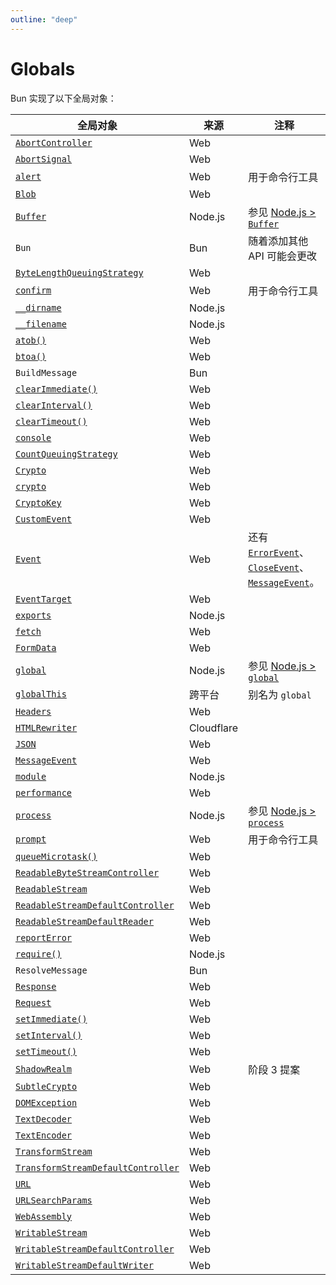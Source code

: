 ```yaml
---
outline: "deep"
---
```


# Globals

Bun 实现了以下全局对象：

| 全局对象                                                                                                                | 来源       | 注释                                                                                                                                                                                                                                             |
| ----------------------------------------------------------------------------------------------------------------------- | ---------- | ------------------------------------------------------------------------------------------------------------------------------------------------------------------------------------------------------------------------------------------------ |
| [`AbortController`](https://developer.mozilla.org/en-US/docs/Web/API/AbortController)                                   | Web        | &nbsp;                                                                                                                                                                                                                                           |
| [`AbortSignal`](https://developer.mozilla.org/en-US/docs/Web/API/AbortSignal)                                           | Web        | &nbsp;                                                                                                                                                                                                                                           |
| [`alert`](https://developer.mozilla.org/en-US/docs/Web/API/Window/alert)                                                | Web        | 用于命令行工具                                                                                                                                                                                                                                   |
| [`Blob`](https://developer.mozilla.org/en-US/docs/Web/API/Blob)                                                         | Web        | &nbsp;                                                                                                                                                                                                                                           |
| [`Buffer`](https://nodejs.org/api/buffer.html#class-buffer)                                                             | Node.js    | 参见 [Node.js > `Buffer`](/runtime/nodejs-api#node-buffer)                                                                                                                                                                                 |
| `Bun`                                                                                                                   | Bun        | 随着添加其他 API 可能会更改                                                                                                                                                                                                                      |
| [`ByteLengthQueuingStrategy`](https://developer.mozilla.org/en-US/docs/Web/API/ByteLengthQueuingStrategy)               | Web        | &nbsp;                                                                                                                                                                                                                                           |
| [`confirm`](https://developer.mozilla.org/en-US/docs/Web/API/Window/confirm)                                            | Web        | 用于命令行工具                                                                                                                                                                                                                                   |
| [`__dirname`](https://nodejs.org/api/globals.html#__dirname)                                                            | Node.js    | &nbsp;                                                                                                                                                                                                                                           |
| [`__filename`](https://nodejs.org/api/globals.html#__filename)                                                          | Node.js    | &nbsp;                                                                                                                                                                                                                                           |
| [`atob()`](https://developer.mozilla.org/en-US/docs/Web/API/atob)                                                       | Web        | &nbsp;                                                                                                                                                                                                                                           |
| [`btoa()`](https://developer.mozilla.org/en-US/docs/Web/API/btoa)                                                       | Web        | &nbsp;                                                                                                                                                                                                                                           |
| `BuildMessage`                                                                                                          | Bun        | &nbsp;                                                                                                                                                                                                                                           |
| [`clearImmediate()`](https://developer.mozilla.org/en-US/docs/Web/API/Window/clearImmediate)                            | Web        | &nbsp;                                                                                                                                                                                                                                           |
| [`clearInterval()`](https://developer.mozilla.org/en-US/docs/Web/API/Window/clearInterval)                              | Web        | &nbsp;                                                                                                                                                                                                                                           |
| [`clearTimeout()`](https://developer.mozilla.org/en-US/docs/Web/API/Window/clearTimeout)                                | Web        | &nbsp;                                                                                                                                                                                                                                           |
| [`console`](https://developer.mozilla.org/en-US/docs/Web/API/console)                                                   | Web        | &nbsp;                                                                                                                                                                                                                                           |
| [`CountQueuingStrategy`](https://developer.mozilla.org/en-US/docs/Web/API/CountQueuingStrategy)                         | Web        | &nbsp;                                                                                                                                                                                                                                           |
| [`Crypto`](https://developer.mozilla.org/en-US/docs/Web/API/Crypto)                                                     | Web        | &nbsp;                                                                                                                                                                                                                                           |
| [`crypto`](https://developer.mozilla.org/en-US/docs/Web/API/crypto)                                                     | Web        | &nbsp;                                                                                                                                                                                                                                           |
| [`CryptoKey`](https://developer.mozilla.org/en-US/docs/Web/API/CryptoKey)                                               | Web        | &nbsp;                                                                                                                                                                                                                                           |
| [`CustomEvent`](https://developer.mozilla.org/en-US/docs/Web/API/CustomEvent)                                           | Web        | &nbsp;                                                                                                                                                                                                                                           |
| [`Event`](https://developer.mozilla.org/en-US/docs/Web/API/Event)                                                       | Web        | 还有 [`ErrorEvent`](https://developer.mozilla.org/en-US/docs/Web/API/ErrorEvent)、[`CloseEvent`](https://developer.mozilla.org/en-US/docs/Web/API/CloseEvent)、[`MessageEvent`](https://developer.mozilla.org/en-US/docs/Web/API/MessageEvent)。 |
| [`EventTarget`](https://developer.mozilla.org/en-US/docs/Web/API/EventTarget)                                           | Web        | &nbsp;                                                                                                                                                                                                                                           |
| [`exports`](https://nodejs.org/api/globals.html#exports)                                                                | Node.js    | &nbsp;                                                                                                                                                                                                                                           |
| [`fetch`](https://developer.mozilla.org/en-US/docs/Web/API/fetch)                                                       | Web        | &nbsp;                                                                                                                                                                                                                                           |
| [`FormData`](https://developer.mozilla.org/en-US/docs/Web/API/FormData)                                                 | Web        | &nbsp;                                                                                                                                                                                                                                           |
| [`global`](https://nodejs.org/api/globals.html#global)                                                                  | Node.js    | 参见 [Node.js > `global`](/runtime/nodejs-api#global)                                                                                                                                                                                      |
| [`globalThis`](https://developer.mozilla.org/en-US/docs/Web/JavaScript/Reference/Global_Objects/globalThis)             | 跨平台     | 别名为 `global`                                                                                                                                                                                                                                  |
| [`Headers`](https://developer.mozilla.org/en-US/docs/Web/API/Headers)                                                   | Web        | &nbsp;                                                                                                                                                                                                                                           |
| [`HTMLRewriter`](/api/html-rewriter)                                                                               | Cloudflare | &nbsp;                                                                                                                                                                                                                                           |
| [`JSON`](https://developer.mozilla.org/en-US/docs/Web/JavaScript/Reference/Global_Objects/JSON)                         | Web        | &nbsp;                                                                                                                                                                                                                                           |
| [`MessageEvent`](https://developer.mozilla.org/en-US/docs/Web/API/MessageEvent)                                         | Web        | &nbsp;                                                                                                                                                                                                                                           |
| [`module`](https://nodejs.org/api/globals.html#module)                                                                  | Node.js    | &nbsp;                                                                                                                                                                                                                                           |
| [`performance`](https://developer.mozilla.org/en-US/docs/Web/API/performance)                                           | Web        | &nbsp;                                                                                                                                                                                                                                           |
| [`process`](https://nodejs.org/api/process.html)                                                                        | Node.js    | 参见 [Node.js > `process`](/runtime/nodejs-api#node-process)                                                                                                                                                                               |
| [`prompt`](https://developer.mozilla.org/en-US/docs/Web/API/Window/prompt)                                              | Web        | 用于命令行工具                                                                                                                                                                                                                                   |
| [`queueMicrotask()`](https://developer.mozilla.org/en-US/docs/Web/API/queueMicrotask)                                   | Web        | &nbsp;                                                                                                                                                                                                                                           |
| [`ReadableByteStreamController`](https://developer.mozilla.org/en-US/docs/Web/API/ReadableByteStreamController)         | Web        | &nbsp;                                                                                                                                                                                                                                           |
| [`ReadableStream`](https://developer.mozilla.org/en-US/docs/Web/API/ReadableStream)                                     | Web        | &nbsp;                                                                                                                                                                                                                                           |
| [`ReadableStreamDefaultController`](https://developer.mozilla.org/en-US/docs/Web/API/ReadableStreamDefaultController)   | Web        | &nbsp;                                                                                                                                                                                                                                           |
| [`ReadableStreamDefaultReader`](https://developer.mozilla.org/en-US/docs/Web/API/ReadableStreamDefaultReader)           | Web        | &nbsp;                                                                                                                                                                                                                                           |
| [`reportError`](https://developer.mozilla.org/en-US/docs/Web/API/reportError)                                           | Web        | &nbsp;                                                                                                                                                                                                                                           |
| [`require()`](https://nodejs.org/api/globals.html#require)                                                              | Node.js    | &nbsp;                                                                                                                                                                                                                                           |
| `ResolveMessage`                                                                                                        | Bun        | &nbsp;                                                                                                                                                                                                                                           |
| [`Response`](https://developer.mozilla.org/en-US/docs/Web/API/Response)                                                 | Web        | &nbsp;                                                                                                                                                                                                                                           |
| [`Request`](https://developer.mozilla.org/en-US/docs/Web/API/Request)                                                   | Web        | &nbsp;                                                                                                                                                                                                                                           |
| [`setImmediate()`](https://developer.mozilla.org/en-US/docs/Web/API/Window/setImmediate)                                | Web        | &nbsp;                                                                                                                                                                                                                                           |
| [`setInterval()`](https://developer.mozilla.org/en-US/docs/Web/API/Window/setInterval)                                  | Web        | &nbsp;                                                                                                                                                                                                                                           |
| [`setTimeout()`](https://developer.mozilla.org/en-US/docs/Web/API/Window/setTimeout)                                    | Web        | &nbsp;                                                                                                                                                                                                                                           |
| [`ShadowRealm`](https://github.com/tc39/proposal-shadowrealm)                                                           | Web        | 阶段 3 提案                                                                                                                                                                                                                                      |
| [`SubtleCrypto`](https://developer.mozilla.org/en-US/docs/Web/API/SubtleCrypto)                                         | Web        | &nbsp;                                                                                                                                                                                                                                           |
| [`DOMException`](https://developer.mozilla.org/en-US/docs/Web/API/DOMException)                                         | Web        | &nbsp;                                                                                                                                                                                                                                           |
| [`TextDecoder`](https://developer.mozilla.org/en-US/docs/Web/API/TextDecoder)                                           | Web        | &nbsp;                                                                                                                                                                                                                                           |
| [`TextEncoder`](https://developer.mozilla.org/en-US/docs/Web/API/TextEncoder)                                           | Web        | &nbsp;                                                                                                                                                                                                                                           |
| [`TransformStream`](https://developer.mozilla.org/en-US/docs/Web/API/TransformStream)                                   | Web        | &nbsp;                                                                                                                                                                                                                                           |
| [`TransformStreamDefaultController`](https://developer.mozilla.org/en-US/docs/Web/API/TransformStreamDefaultController) | Web        | &nbsp;                                                                                                                                                                                                                                           |
| [`URL`](https://developer.mozilla.org/en-US/docs/Web/API/URL)                                                           | Web        | &nbsp;                                                                                                                                                                                                                                           |
| [`URLSearchParams`](https://developer.mozilla.org/en-US/docs/Web/API/URLSearchParams)                                   | Web        | &nbsp;                                                                                                                                                                                                                                           |
| [`WebAssembly`](https://nodejs.org/api/globals.html#webassembly)                                                        | Web        | &nbsp;                                                                                                                                                                                                                                           |
| [`WritableStream`](https://developer.mozilla.org/en-US/docs/Web/API/WritableStream)                                     | Web        | &nbsp;                                                                                                                                                                                                                                           |
| [`WritableStreamDefaultController`](https://developer.mozilla.org/en-US/docs/Web/API/WritableStreamDefaultController)   | Web        | &nbsp;                                                                                                                                                                                                                                           |
| [`WritableStreamDefaultWriter`](https://developer.mozilla.org/en-US/docs/Web/API/WritableStreamDefaultWriter)           | Web        | &nbsp;                                                                                                                                                                                                                                           |
